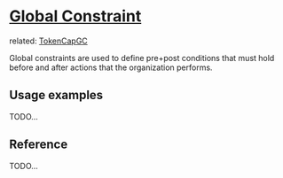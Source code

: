 # [Global Constraint](https://github.com/daostack/daostack/blob/master/contracts/globalConstraints/GlobalConstraintInterface.sol#4)

related: [TokenCapGC](globalConstraints/TokenCapGC.md)

Global constraints are used to define pre+post conditions that must hold before and after actions that the organization performs.

## Usage examples

TODO...

## Reference

TODO...